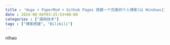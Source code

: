 ```yaml
---
title : 'Hugo + PaperMod + Github Pages 搭建一个完善的个人博客(以 Windows11 为例)'
date : 2024-08-04T03:25:53+08:00
categories : ["通用技术"]
tags : ["博客搭建", "Bilibili"]
---
```


nihao